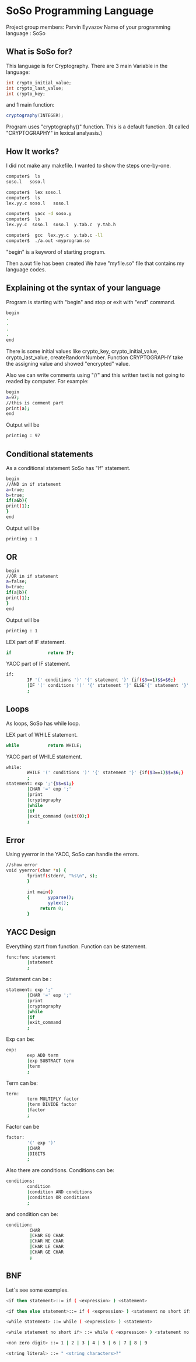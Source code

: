 #  SoSo  Programming Language 

Project group members: Parvin Eyvazov
Name of your programming language : SoSo

## What is SoSo for?
This language is for Cryptography. 
There are 3 main Variable in the language:
```java
int crypto_initial_value;
int crypto_last_value;
int crypto_key;
```
and 1 main function:
```java
cryptography(INTEGER);
```
Program uses "cryptography()" function. This is a default function. (It called "CRYPTOGRAPHY" in lexical analyasis.)

## How It works?
I did not make any makefile. I wanted to show the steps one-by-one.

```bash
computer$  ls
soso.l   soso.l

computer$  lex soso.l
computer$  ls
lex.yy.c soso.l   soso.l

computer$  yacc -d soso.y
computer$  ls
lex.yy.c  soso.l  soso.l  y.tab.c  y.tab.h

computer$  gcc  lex.yy.c  y.tab.c -ll
computer$  ./a.out <myprogram.so

```
"begin" is a keyword of starting program.

Then a.out file has been created
We have "myfile.so" file that contains my language codes.

## Explaining ot the syntax of your language
Program is starting with "begin" and stop or exit with "end" command.
```bash
begin
.
.
.
.
end
```
There is some initial values like crypto_key, crypto_initial_value, crypto_last_value, createRandomNumber.
Function CRYPTOGRAPHY take the assigning value and showed "encrypted" value.

Also we can write comments using "//" and this written text is not going to readed by computer.
For example:
```bash
begin
a=97;
//this is comment part
print(a);
end
```
Output will be
```bash
printing : 97
```
## Conditional statements
As a conditional statement SoSo has "If" statement.
```bash
begin
//AND in if statement
a=true;
b=true;
if(a&b){
print(1);
}
end
```
Output will be
```bash
printing : 1
```

## OR

```bash
begin
//OR in if statement
a=false;
b=true;
if(a|b){
print(1);
}
end
```
Output will be
```bash
printing : 1
```
LEX part of IF statement.
```bash
if              return IF;
```

YACC part of IF statement.
```bash
if:
        IF '(' conditions ')' '{' statement '}' {if($3==1)$$=$6;}
        |IF '(' conditions ')' '{' statement '}' ELSE'{' statement '}' {if($3==1)$$=$6; else $$=$10;}
        ;
```

## Loops 
As loops, SoSo has while loop.

LEX part of WHILE statement.
```bash
while           return WHILE;
```

YACC part of WHILE statement.
```bash
while:
        WHILE '(' conditions ')' '{' statement '}' {if($3==1)$$=$6;}
        ;
statement: exp ';'{$$=$1;}
        |CHAR '=' exp ';'
        |print
        |cryptography
        |while
        |if
        |exit_command {exit(0);}
        ;
```
## Error
Using yyerror in the YACC, SoSo can handle the errors.
```bash
//show error
void yyerror(char *s) {
        fprintf(stderr, "%s\n", s);
        }
        
        int main()
        {       yyparse();
                yylex();
             return 0;
        }
```
 
 ## YACC Design
Everything start from function. Function can be statement.
```bash
func:func statement
        |statement 
        ;
```

Statement can be :
```bash
statement: exp ';'
        |CHAR '=' exp ';'
        |print
        |cryptography
        |while
        |if
        |exit_command
        ;
```
Exp can be:
```bash
exp:
        exp ADD term 
        |exp SUBTRACT term 
        |term 
        ;
```

Term can be:
```bash
term:
        term MULTIPLY factor
        |term DIVIDE factor
        |factor
        ;
```

Factor can be
```bash
factor:
        '(' exp ')'
        |CHAR 
        |DIGITS
        ;
```

Also there are conditions. Conditions can be:
```bash
conditions:
        condition
        |condition AND conditions
        |condition OR conditions
        ;
```
and condition can be:
```bash
condition:
         CHAR
         |CHAR EQ CHAR
         |CHAR NE CHAR
         |CHAR LE CHAR
         |CHAR GE CHAR
         ;
```








## BNF
Let`s see some examples.

```bash
<if then statement>::= if ( <expression> ) <statement>

<if then else statement>::= if ( <expression> ) <statement no short if> else <statement>

<while statement> ::= while ( <expression> ) <statement>

<while statement no short if> ::= while ( <expression> ) <statement no short if>.

<non zero digit> ::= 1 | 2 | 3 | 4 | 5 | 6 | 7 | 8 | 9

<string literal> ::= " <string characters>?"
```



